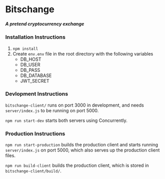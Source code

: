 # Bitschange
##### A pretend cryptocurrency exchange

### Installation Instructions
1. ```npm install```
1. Create ```env.env``` file in the root directory with the following variables
    + DB_HOST
    + DB_USER
    + DB_PASS
    + DB_DATABASE
    + JWT_SECRET

### Devlopment Instructions
```bitschange-client/``` runs on port 3000 in development, and needs ```server/index.js``` to be running on port 5000.

```npm run start-dev``` starts both servers using Concurrently.

### Production Instructions
```npm run start-production``` builds the production client and starts running ```server/index.js``` on port 5000, which also serves up the production client files.

```npm run build-client``` builds the production client, which is stored in ```bitschange-client/build/```.